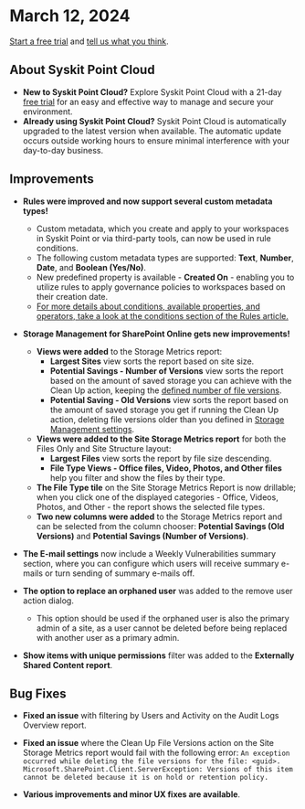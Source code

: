 ﻿---
description: >-
  This article lists improvements and bug fixes in the Syskit Point Cloud version 2024.1.44.29
---

# March 12, 2024

[Start a free trial](https://www.syskit.com/products/point/free-trial/) and [tell us what you think](https://www.syskit.com/company/contact-us/).


## About Syskit Point Cloud

* **New to Syskit Point Cloud?** Explore Syskit Point Cloud with a 21-day [free trial](https://www.syskit.com/products/point/free-trial/) for an easy and effective way to manage and secure your environment.
* **Already using Syskit Point Cloud?** Syskit Point Cloud is automatically upgraded to the latest version when available. The automatic update occurs outside working hours to ensure minimal interference with your day-to-day business.

## Improvements

* **Rules were improved and now support several custom metadata types!**
  * Custom metadata, which you create and apply to your workspaces in Syskit Point or via third-party tools, can now be used in rule conditions.
  * The following custom metadata types are supported: **Text**, **Number**, **Date**, and **Boolean (Yes/No)**.
  * New predefined property is available - **Created On** - enabling you to utilize rules to apply governance policies to workspaces based on their creation date. 
  * [For more details about conditions, available properties, and operators, take a look at the conditions section of the Rules article.](../../governance-and-automation/automated-workflows/policy-automation.md#conditions)

* **Storage Management for SharePoint Online gets new improvements!**
  * **Views were added** to the Storage Metrics report:
    * **Largest Sites** view sorts the report based on site size.
    * **Potential Savings - Number of Versions** view sorts the report based on the amount of saved storage you can achieve with the Clean Up action, keeping the [defined number of file versions](../../configuration/configure-storage-management.md).
    * **Potential Saving - Old Versions** view sorts the report based on the amount of saved storage you get if running the Clean Up action, deleting file versions older than you defined in [Storage Management settings](../../configuration/configure-storage-management.md). 
  * **Views were added to the Site Storage Metrics report** for both the Files Only and Site Structure layout:
    * **Largest Files** view sorts the report by file size descending.
    * **File Type Views - Office files, Video, Photos, and Other files** help you filter and show the files by their type.
  * **The File Type tile** on the Site Storage Metrics Report is now drillable; when you click one of the displayed categories - Office, Videos, Photos, and Other - the report shows the selected file types. 
  * **Two new columns were added** to the Storage Metrics report and can be selected from the column chooser: **Potential Savings (Old Versions)** and **Potential Savings (Number of Versions)**.

* **The E-mail settings** now include a Weekly Vulnerabilities summary section, where you can configure which users will receive summary e-mails or turn sending of summary e-mails off.  

* **The option to replace an orphaned user** was added to the remove user action dialog. 
  * This option should be used if the orphaned user is also the primary admin of a site, as a user cannot be deleted before being replaced with another user as a primary admin.

* **Show items with unique permissions** filter was added to the **Externally Shared Content report**. 

## Bug Fixes

* **Fixed an issue** with filtering by Users and Activity on the Audit Logs Overview report.

* **Fixed an issue** where the Clean Up File Versions action on the Site Storage Metrics report would fail with the following error: `An exception occurred while deleting the file versions for the file: <guid>. Microsoft.SharePoint.Client.ServerException: Versions of this item cannot be deleted because it is on hold or retention policy.`

* **Various improvements and minor UX fixes are available**.